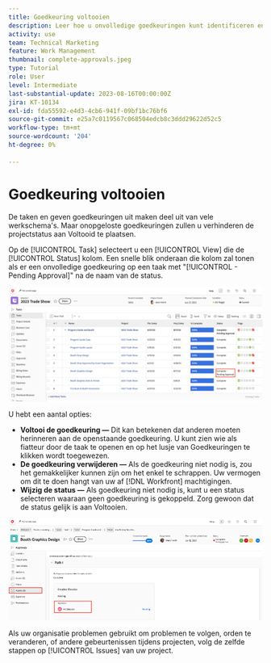 ```yaml
---
title: Goedkeuring voltooien
description: Leer hoe u onvolledige goedkeuringen kunt identificeren en oplossen zodat u uw project kunt sluiten in [!DNL  Workfront].
activity: use
team: Technical Marketing
feature: Work Management
thumbnail: complete-approvals.jpeg
type: Tutorial
role: User
level: Intermediate
last-substantial-update: 2023-08-16T00:00:00Z
jira: KT-10134
exl-id: fda55592-e4d3-4cb6-941f-09bf1bc76bf6
source-git-commit: e25a7c0119567c068504edcb8c3ddd29622d52c5
workflow-type: tm+mt
source-wordcount: '204'
ht-degree: 0%

---
```


# Goedkeuring voltooien

De taken en geven goedkeuringen uit maken deel uit van vele werkschema&#39;s. Maar onopgeloste goedkeuringen zullen u verhinderen de projectstatus aan Voltooid te plaatsen.

Op de [!UICONTROL Task] selecteert u een [!UICONTROL View] die de [!UICONTROL Status] kolom. Een snelle blik onderaan die kolom zal tonen als er een onvolledige goedkeuring op een taak met &quot;[!UICONTROL - Pending Approval]&quot; na de naam van de status.

![Project met onvolledige goedkeuring](assets/approval-pending.png)

U hebt een aantal opties:

* **Voltooi de goedkeuring —** Dit kan betekenen dat anderen moeten herinneren aan de openstaande goedkeuring. U kunt zien wie als fiatteur door de taak te openen en op het lusje van Goedkeuringen te klikken wordt toegewezen.
* **De goedkeuring verwijderen —** Als de goedkeuring niet nodig is, zou het gemakkelijker kunnen zijn om het enkel te schrappen. Uw vermogen om dit te doen hangt van uw af [!DNL Workfront] machtigingen.
* **Wijzig de status —** Als goedkeuring niet nodig is, kunt u een status selecteren waaraan geen goedkeuring is gekoppeld. Zorg gewoon dat de status gelijk is aan Voltooien.

![Project met taakfiatteurs](assets/task-approvers.png)

Als uw organisatie problemen gebruikt om problemen te volgen, orden te veranderen, of andere gebeurtenissen tijdens projecten, volg de zelfde stappen op [!UICONTROL Issues] van uw project.

